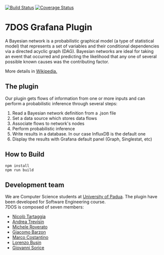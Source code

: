 [![Build Status](https://travis-ci.org/NicoloTartaggia/7DOS-plugin.svg?branch=master)](https://travis-ci.org/NicoloTartaggia/7DOS-plugin)
[![Coverage Status](https://coveralls.io/repos/github/NicoloTartaggia/7DOS-plugin/badge.svg?branch=master)](https://coveralls.io/github/NicoloTartaggia/7DOS-plugin?branch=master)

# 7DOS Grafana Plugin

A Bayesian network is a probabilistic graphical model 
(a type of statistical model) that represents a set of 
variables and their conditional dependencies via a 
directed acyclic graph (DAG). Bayesian networks are ideal
for taking an event that occurred and predicting the 
likelihood that any one of several possible known causes
was the contributing factor.

More details in [Wikipedia.](https://en.wikipedia.org/wiki/Bayesian_network)

## The plugin
Our plugin gets flows of information from one or more 
inputs and can perform a probabilistic inference through 
several steps:
1. Read a Bayesian network definition from a .json file
2. Set a data source which stores data flows
3. Associate flows to network's nodes 
4. Perform probabilistic inference
6. Write results in a database. In our case InfluxDB is 
the default one   
5. Display the results with Grafana default panel 
(Graph, Singlestat, etc)

## How to Build

```
npm install
npm run build
```

## Development team
We are Computer Science students at [University of Padua](https://www.unipd.it/). 
The plugin have been developed for Software Engineering 
course.<br/>
7DOS is composed of seven members:
- [Nicolò Tartaggia](https://github.com/NicoloTartaggia)
- [Andrea Trevisin](https://github.com/knowbot)
- [Michele Roverato](https://github.com/ScrappyCocco)
- [Giacomo Barzon](https://github.com/Giacomobarzon97)
- [Marco Costantino](https://github.com/UdrK)
- [Lorenzo Busin](https://github.com/lorenzobusin)
- [Giovanni Sorice](https://github.com/GiovanniSorice)

